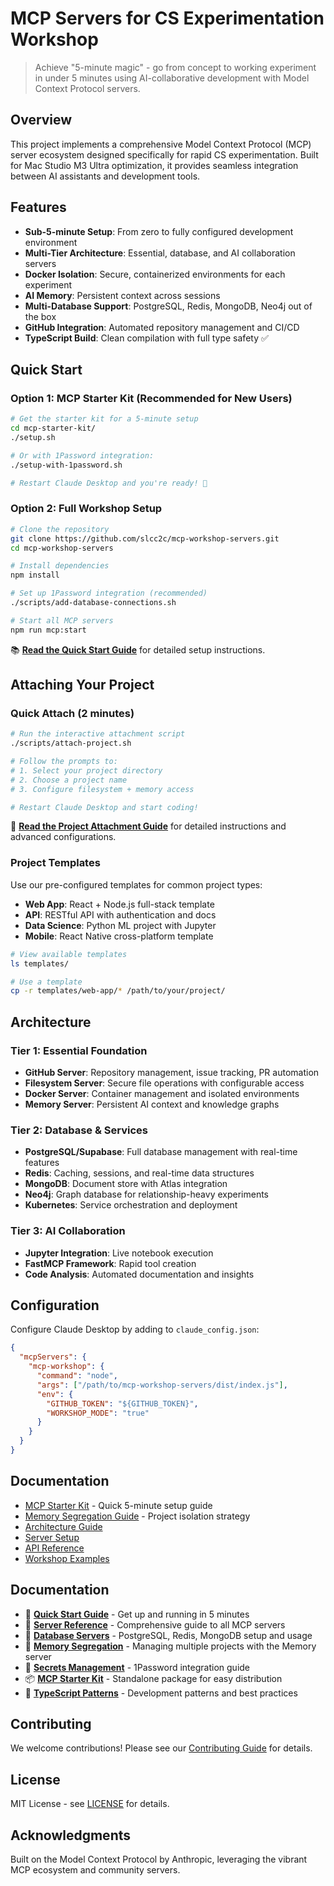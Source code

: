 # MCP Servers for CS Experimentation Workshop

> Achieve "5-minute magic" - go from concept to working experiment in under 5 minutes using AI-collaborative development with Model Context Protocol servers.

## Overview

This project implements a comprehensive Model Context Protocol (MCP) server ecosystem designed specifically for rapid CS experimentation. Built for Mac Studio M3 Ultra optimization, it provides seamless integration between AI assistants and development tools.

## Features

- **Sub-5-minute Setup**: From zero to fully configured development environment
- **Multi-Tier Architecture**: Essential, database, and AI collaboration servers
- **Docker Isolation**: Secure, containerized environments for each experiment
- **AI Memory**: Persistent context across sessions
- **Multi-Database Support**: PostgreSQL, Redis, MongoDB, Neo4j out of the box
- **GitHub Integration**: Automated repository management and CI/CD
- **TypeScript Build**: Clean compilation with full type safety ✅

## Quick Start

### Option 1: MCP Starter Kit (Recommended for New Users)

```bash
# Get the starter kit for a 5-minute setup
cd mcp-starter-kit/
./setup.sh

# Or with 1Password integration:
./setup-with-1password.sh

# Restart Claude Desktop and you're ready! 🚀
```

### Option 2: Full Workshop Setup

```bash
# Clone the repository
git clone https://github.com/slcc2c/mcp-workshop-servers.git
cd mcp-workshop-servers

# Install dependencies
npm install

# Set up 1Password integration (recommended)
./scripts/add-database-connections.sh

# Start all MCP servers
npm run mcp:start
```

📚 **[Read the Quick Start Guide](./docs/quick-start.md)** for detailed setup instructions.

## Attaching Your Project

### Quick Attach (2 minutes)

```bash
# Run the interactive attachment script
./scripts/attach-project.sh

# Follow the prompts to:
# 1. Select your project directory
# 2. Choose a project name
# 3. Configure filesystem + memory access

# Restart Claude Desktop and start coding!
```

📎 **[Read the Project Attachment Guide](./docs/attach-project-guide.md)** for detailed instructions and advanced configurations.

### Project Templates

Use our pre-configured templates for common project types:

- **Web App**: React + Node.js full-stack template
- **API**: RESTful API with authentication and docs
- **Data Science**: Python ML project with Jupyter
- **Mobile**: React Native cross-platform template

```bash
# View available templates
ls templates/

# Use a template
cp -r templates/web-app/* /path/to/your/project/
```

## Architecture

### Tier 1: Essential Foundation
- **GitHub Server**: Repository management, issue tracking, PR automation
- **Filesystem Server**: Secure file operations with configurable access
- **Docker Server**: Container management and isolated environments
- **Memory Server**: Persistent AI context and knowledge graphs

### Tier 2: Database & Services
- **PostgreSQL/Supabase**: Full database management with real-time features
- **Redis**: Caching, sessions, and real-time data structures
- **MongoDB**: Document store with Atlas integration
- **Neo4j**: Graph database for relationship-heavy experiments
- **Kubernetes**: Service orchestration and deployment

### Tier 3: AI Collaboration
- **Jupyter Integration**: Live notebook execution
- **FastMCP Framework**: Rapid tool creation
- **Code Analysis**: Automated documentation and insights

## Configuration

Configure Claude Desktop by adding to `claude_config.json`:

```json
{
  "mcpServers": {
    "mcp-workshop": {
      "command": "node",
      "args": ["/path/to/mcp-workshop-servers/dist/index.js"],
      "env": {
        "GITHUB_TOKEN": "${GITHUB_TOKEN}",
        "WORKSHOP_MODE": "true"
      }
    }
  }
}
```

## Documentation

- [MCP Starter Kit](mcp-starter-kit/README.md) - Quick 5-minute setup guide
- [Memory Segregation Guide](docs/memory-segregation.md) - Project isolation strategy
- [Architecture Guide](docs/architecture.md)
- [Server Setup](docs/setup.md)
- [API Reference](docs/api.md)
- [Workshop Examples](examples/README.md)

## Documentation

- 📖 **[Quick Start Guide](./docs/quick-start.md)** - Get up and running in 5 minutes
- 🔧 **[Server Reference](./docs/server-reference.md)** - Comprehensive guide to all MCP servers
- 💾 **[Database Servers](./docs/database-servers.md)** - PostgreSQL, Redis, MongoDB setup and usage
- 🧠 **[Memory Segregation](./docs/memory-segregation.md)** - Managing multiple projects with the Memory server
- 🔐 **[Secrets Management](./docs/guides/secrets-management.md)** - 1Password integration guide
- 📦 **[MCP Starter Kit](./mcp-starter-kit/README.md)** - Standalone package for easy distribution
- 🔨 **[TypeScript Patterns](./docs/typescript-patterns.md)** - Development patterns and best practices

## Contributing

We welcome contributions! Please see our [Contributing Guide](CONTRIBUTING.md) for details.

## License

MIT License - see [LICENSE](LICENSE) for details.

## Acknowledgments

Built on the Model Context Protocol by Anthropic, leveraging the vibrant MCP ecosystem and community servers.